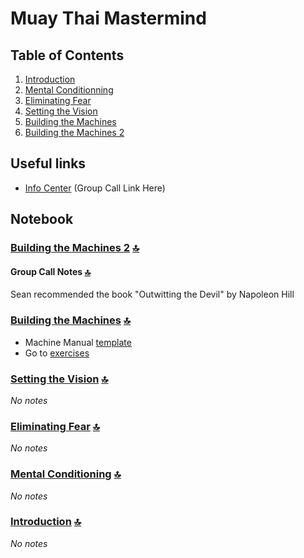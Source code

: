 # Muay Thai Mastermind
## Table of Contents
1. [Introduction](#introduction)
2. [Mental Conditionning](#mental-conditioning)
3. [Eliminating Fear](#eliminating-fear)
4. [Setting the Vision](#setting-the-vision)
5. [Building the Machines](#building-the-machines)
6. [Building the Machines 2](#building-the-machines-2)

## Useful links
* [Info Center](https://www.nakmuaynation.com/products/muay-thai-mastermind/categories/883286/posts/2901740) (Group Call Link Here)

## Notebook

### [Building the Machines 2](#) [🔝](#table-of-contents)

#### Group Call Notes [🔝](#table-of-contents)
Sean recommended the book "Outwitting the Devil" by Napoleon Hill

### [Building the Machines](https://www.nakmuaynation.com/products/muay-thai-mastermind/categories/883286/posts/3110022) [🔝](#table-of-contents)
* Machine Manual [template](/machines/iginfluencer.md)
* Go to [exercises](/machines)

### [Setting the Vision](https://www.nakmuaynation.com/products/muay-thai-mastermind/categories/883286/posts/3034522) [🔝](#table-of-contents)
*No notes*

### [Eliminating Fear](https://www.nakmuaynation.com/products/muay-thai-mastermind/categories/883286/posts/2982148) [🔝](#table-of-contents)
*No notes*

### [Mental Conditioning](https://www.nakmuaynation.com/products/muay-thai-mastermind/categories/883286/posts/2927118) [🔝](#table-of-contents)
*No notes*

### [Introduction](https://www.nakmuaynation.com/products/muay-thai-mastermind/categories/883286/posts/2901741) [🔝](#table-of-contents)
*No notes*